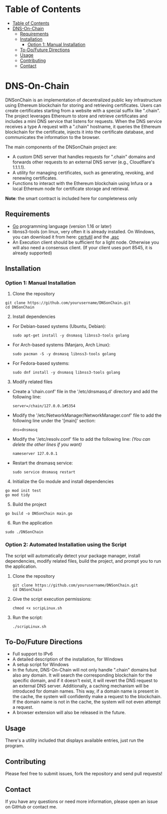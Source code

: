 # Table of Contents

- [Table of Contents](#table-of-contents)
- [DNS-On-Chain](#dns-on-chain)
  - [Requirements](#requirements)
  - [Installation](#installation)
    - [Option 1: Manual Installation](#option-1-manual-installation)
  - [To-Do/Future Directions](#to-dofuture-directions)
  - [Usage](#usage)
  - [Contributing](#contributing)
  - [Contact](#contact)

<a name="DNSonChain"></a>
# DNS-On-Chain

DNSonChain is an implementation of decentralized public key infrastructure using Ethereum blockchain for storing and retrieving certificates. 
Users can create certificates starting from a website with a special suffix like ".chain". 
The project leverages Ethereum to store and retrieve certificates and includes a mini DNS service that listens for requests. 
When the DNS service receives a type A request with a ".chain" hostname, it queries the Ethereum blockchain for the certificate, 
injects it into the certificate database, and communicates the information to the browser.

The main components of the DNSonChain project are:
- A custom DNS server that handles requests for ".chain" domains and forwards other requests to an external DNS server (e.g., Cloudflare's 1.1.1.1).
- A utility for managing certificates, such as generating, revoking, and renewing certificates.
- Functions to interact with the Ethereum blockchain using Infura or a local Ethereum node for certificate storage and retrieval.

**Note**: the smart contract is included here for completeness only

<a name="requirements"></a>
## Requirements

- [Go](https://golang.org/doc/install) programming language (version 1.16 or later)
- libnss3-tools (on linux, very often it is already installed. On Windows, you can download it from here: [certutil](https://dist.torproject.org/torbrowser/12.0.4/mar-tools-win64.zip) and the [.asc](https://dist.torproject.org/torbrowser/12.0.4/mar-tools-win64.zip.asc)
- An Execution client should be sufficient for a light node. Otherwise you will also need a consensus client. (If your client uses port 8545, it is already supported)

<a name="installation"></a>
## Installation

<a name="manual-installation"></a>
### Option 1: Manual Installation

1. Clone the repository
```
git clone https://github.com/yourusername/DNSonChain.git
cd DNSonChain
```

2. Install dependencies
- For Debian-based systems (Ubuntu, Debian):
  ```
  sudo apt-get install -y dnsmasq libnss3-tools golang
  ```
- For Arch-based systems (Manjaro, Arch Linux):
  ```
  sudo pacman -S -y dnsmasq libnss3-tools golang
  ```
- For Fedora-based systems:
  ```
  sudo dnf install -y dnsmasq libnss3-tools golang
  ```
3. Modify related files
- Create a 'chain.conf' file in the '/etc/dnsmasq.d' directory and add the following line:
  ```
  server=/chain/127.0.0.1#5354
  ```
- Modify the '/etc/NetworkManager/NetworkManager.conf' file to add the following line under the '[main]' section:
  ```
  dns=dnsmasq
  ```
- Modify the '/etc/resolv.conf' file to add the following line:
  *(You can delete the other lines if you want)*
  ```
  nameserver 127.0.0.1
- Restart the dnsmasq service:
  ```
  sudo service dnsmasq restart
  ```
  
4. Initialize the Go module and install dependencies
```
go mod init test
go mod tidy
```

5. Build the project
```
go build -o DNSonChain main.go
```

6. Run the application
```
sudo ./DNSonChain
```

<a name="script-installation"></a>
### Option 2: Automated Installation using the Script

 The script will automatically detect your package manager, install dependencies, modify related files, build the project, and prompt you to run the application.

1. Clone the repository
   ```
   git clone https://github.com/yourusername/DNSonChain.git
   cd DNSonChain
   ```

2. Give the script execution permissions:
   ```
   chmod +x scripLinux.sh
   ```
3. Run the script:
   ```
   ./scripLinux.sh
   ```
<a name="todo"></a>
## To-Do/Future Directions

- Full support to IPv6
- A detailed description of the installation, for Windows
- A setup script for Windows
- In the future, DNS-On-Chain will not only handle ".chain" domains but also any domain. It will search the corresponding blockchain for the specific domain, and if it doesn't exist, it will revert the DNS request to an external DNS server. Additionally, a caching mechanism will be introduced for domain names. This way, if a domain name is present in the cache, the system will confidently make a request to the blockchain. If the domain name is not in the cache, the system will not even attempt a request.
- A browser extension will also be released in the future.


<a name="usage"></a>
## Usage

There's a utility included that displays available entries, just run the program.

## Contributing

Please feel free to submit issues, fork the repository and send pull requests!

## Contact

If you have any questions or need more information, please open an issue on GitHub or contact me.
